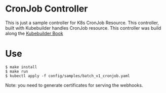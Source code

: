 # CronJob Controller

This is just a sample controller for K8s CronJob Resource. This controller, built with Kubebuilder handles CronJob resource. This controller was build along the [Kubebuilder Book](https://book.kubebuilder.io/introduction.html)

# Use

```
$ make install
$ make run
$ kubectl apply -f config/samples/batch_v1_cronjob.yaml
```

Note: you need to generate certificates for serving the webhooks.